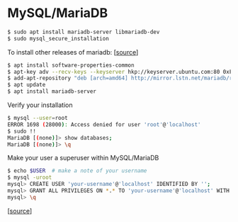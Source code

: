 # MySQL/MariaDB

```bash
$ sudo apt install mariadb-server libmariadb-dev
$ sudo mysql_secure_installation
```

To install other releases of mariadb: [[source](https://www.linuxbabe.com/mariadb/install-mariadb-ubuntu-18-04-18-10)]

```bash
$ apt install software-properties-common
$ apt-key adv --recv-keys --keyserver hkp://keyserver.ubuntu.com:80 0xF1656F24C74CD1D8
$ add-apt-repository "deb [arch=amd64] http://mirror.lstn.net/mariadb/repo/10.4/ubuntu $VERSION_CODENAME main"
$ apt update
$ apt install mariadb-server
```

Verify your installation

```bash
$ mysql --user=root
ERROR 1698 (28000): Access denied for user 'root'@'localhost'
$ sudo !!
MariaDB [(none)]> show databases;
MariaDB [(none)]> \q
```

Make your user a superuser within MySQL/MariaDB

```bash
$ echo $USER  # make a note of your username
$ mysql -uroot
mysql> CREATE USER 'your-username'@'localhost' IDENTIFIED BY '';
mysql> GRANT ALL PRIVILEGES ON *.* TO 'your-username'@'localhost' WITH GRANT OPTION;
mysql> \q
```

[[source](https://tableplus.com/blog/2018/10/how-to-create-a-superuser-in-mysql.html)]